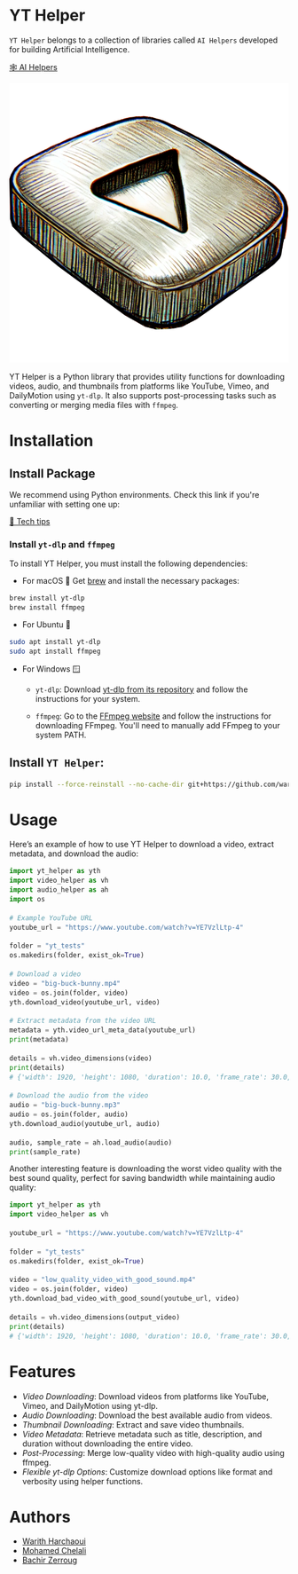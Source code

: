 # YT Helper

`YT Helper` belongs to a collection of libraries called `AI Helpers` developed for building Artificial Intelligence.

[🕸️ AI Helpers](https://harchaoui.org/warith/ai-helpers)

[![logo](logo.png)](https://harchaoui.org/warith/ai-helpers)

YT Helper is a Python library that provides utility functions for downloading videos, audio, and thumbnails from platforms like YouTube, Vimeo, and DailyMotion using `yt-dlp`. It also supports post-processing tasks such as converting or merging media files with `ffmpeg`.

# Installation

## Install Package

We recommend using Python environments. Check this link if you're unfamiliar with setting one up:

[🥸 Tech tips](https://harchaoui.org/warith/4ml/#install)

### Install `yt-dlp` and `ffmpeg`

To install YT Helper, you must install the following dependencies:

- For macOS 🍎
Get [brew](https://brew.sh) and install the necessary packages:
```bash
brew install yt-dlp
brew install ffmpeg
```

- For Ubuntu 🐧
```bash
sudo apt install yt-dlp
sudo apt install ffmpeg
```

- For Windows 🪟
  - `yt-dlp`: Download [yt-dlp from its repository](https://github.com/yt-dlp/yt-dlp) and follow the instructions for your system.

  - `ffmpeg`: Go to the [FFmpeg website](https://ffmpeg.org/download.html) and follow the instructions for downloading FFmpeg. You'll need to manually add FFmpeg to your system PATH.

## Install `YT Helper`:
```bash
pip install --force-reinstall --no-cache-dir git+https://github.com/warith-harchaoui/yt-helper.git@main
```

# Usage

Here’s an example of how to use YT Helper to download a video, extract metadata, and download the audio:

```python
import yt_helper as yth
import video_helper as vh
import audio_helper as ah
import os

# Example YouTube URL
youtube_url = "https://www.youtube.com/watch?v=YE7VzlLtp-4"

folder = "yt_tests"
os.makedirs(folder, exist_ok=True)

# Download a video
video = "big-buck-bunny.mp4"
video = os.join(folder, video)
yth.download_video(youtube_url, video)

# Extract metadata from the video URL
metadata = yth.video_url_meta_data(youtube_url)
print(metadata)

details = vh.video_dimensions(video)
print(details)
# {'width': 1920, 'height': 1080, 'duration': 10.0, 'frame_rate': 30.0, 'has_sound': True}

# Download the audio from the video
audio = "big-buck-bunny.mp3"
audio = os.join(folder, audio)
yth.download_audio(youtube_url, audio)

audio, sample_rate = ah.load_audio(audio)
print(sample_rate)

```

Another interesting feature is downloading the worst video quality with the best sound quality, perfect for saving bandwidth while maintaining audio quality:
```python
import yt_helper as yth
import video_helper as vh

youtube_url = "https://www.youtube.com/watch?v=YE7VzlLtp-4"

folder = "yt_tests"
os.makedirs(folder, exist_ok=True)

video = "low_quality_video_with_good_sound.mp4"
video = os.join(folder, video)
yth.download_bad_video_with_good_sound(youtube_url, video)

details = vh.video_dimensions(output_video)
print(details)
# {'width': 1920, 'height': 1080, 'duration': 10.0, 'frame_rate': 30.0, 'has_sound': True}
```

# Features
- *Video Downloading*: Download videos from platforms like YouTube, Vimeo, and DailyMotion using yt-dlp.
- *Audio Downloading*: Download the best available audio from videos.
- *Thumbnail Downloading*: Extract and save video thumbnails.
- *Video Metadata*: Retrieve metadata such as title, description, and duration without downloading the entire video.
- *Post-Processing*: Merge low-quality video with high-quality audio using ffmpeg.
- *Flexible yt-dlp Options*: Customize download options like format and verbosity using helper functions.

# Authors
 - [Warith Harchaoui](https://harchaoui.org/warith)
 - [Mohamed Chelali](https://mchelali.github.io)
 - [Bachir Zerroug](https://www.linkedin.com/in/bachirzerroug)